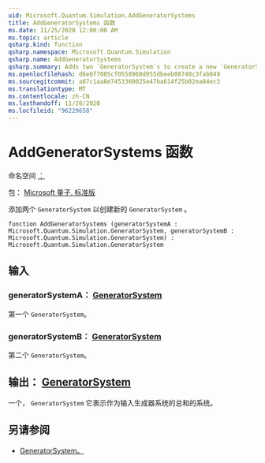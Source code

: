 ```yaml
---
uid: Microsoft.Quantum.Simulation.AddGeneratorSystems
title: AddGeneratorSystems 函数
ms.date: 11/25/2020 12:00:00 AM
ms.topic: article
qsharp.kind: function
qsharp.namespace: Microsoft.Quantum.Simulation
qsharp.name: AddGeneratorSystems
qsharp.summary: Adds two `GeneratorSystem`s to create a new `GeneratorSystem`.
ms.openlocfilehash: d6e8f7085cf0558960d055dbeeb08740c3fab049
ms.sourcegitcommit: a87c1aa8e7453360025e47ba614f25b02ea84ec3
ms.translationtype: MT
ms.contentlocale: zh-CN
ms.lasthandoff: 11/26/2020
ms.locfileid: "96229658"
---
```

# <a name="addgeneratorsystems-function"></a>AddGeneratorSystems 函数

命名空间 [：](xref:Microsoft.Quantum.Simulation)

包： [Microsoft 量子. 标准版](https://nuget.org/packages/Microsoft.Quantum.Standard)


添加两个 `GeneratorSystem` 以创建新的 `GeneratorSystem` 。

```qsharp
function AddGeneratorSystems (generatorSystemA : Microsoft.Quantum.Simulation.GeneratorSystem, generatorSystemB : Microsoft.Quantum.Simulation.GeneratorSystem) : Microsoft.Quantum.Simulation.GeneratorSystem
```


## <a name="input"></a>输入

### <a name="generatorsystema--generatorsystem"></a>generatorSystemA： [GeneratorSystem](xref:Microsoft.Quantum.Simulation.GeneratorSystem)

第一个 `GeneratorSystem`。


### <a name="generatorsystemb--generatorsystem"></a>generatorSystemB： [GeneratorSystem](xref:Microsoft.Quantum.Simulation.GeneratorSystem)

第二个 `GeneratorSystem`。



## <a name="output--generatorsystem"></a>输出： [GeneratorSystem](xref:Microsoft.Quantum.Simulation.GeneratorSystem)

一个， `GeneratorSystem` 它表示作为输入生成器系统的总和的系统。

## <a name="see-also"></a>另请参阅

- [GeneratorSystem。](xref:Microsoft.Quantum.Simulation.GeneratorSystem)